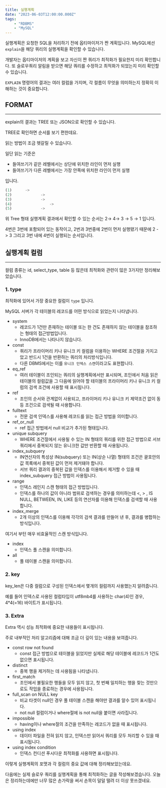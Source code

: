 ```yaml
---
title: 실행계획
date: "2023-06-03T12:00:00.000Z"
tags:
    - "RDBMS"
    - "MySQL"
---
```


실행계획은 요청한 SQL을 처리하기 전에 옵티마이저가 짠 계획입니다.
MySQL에선 `explain`을 해당 쿼리의 실행계획을 확인할 수 있습니다.

개발자는 옵티마이저의 계획을 보고 자신이 짠 쿼리가 최적화가 필요한지 미리 확인합니다.
또 슬로우쿼리 알림을 받으면 해당 쿼리를 수정하고 최적화가 되었는지 미리 확인할 수 있습니다.

`EXPLAIN` 명령어의 결과는 여러 컬럼을 가지며, 각 컬름이 무엇을 의미하는지 정확히 이해하는 것이 중요합니다.


## FORMAT

---

explain의 결과는 TREE 또는 JSON으로 확인할 수 있습니다.

TREE로 확인하면 순서를 보기 편한데요.

읽는 방법이 조금 헷갈릴 수 있습니다.

일단 읽는 기준은 

- 들여쓰기가 같은 레벨에서는 상단에 위치한 라인이 먼저 실행
- 들여쓰기가 다른 레벨에서는 가장 안쪽에 위치한 라인이 먼저 실행

입니다.

```sql
(1)		 ->
(2)				->
(3)				->
(4)					->
(5)				->	 
```

위 Tree 형태 실행계획 결과에서 확인할 수 있는 순서는 2→ 4→ 3 → 5 → 1 입니다.

4번은 3번에 포함되어 있는 동작이고, 2번과 3번중에 2번이 먼저 실행됐기 때문에 2 -> 3 그리고 3번 내에 4번이 실행되는 순서입니다.




## 실행계획 컬럼

---

컬럼 종류는 id, select_type, table 등 많은데
최적화와 관련이 많은 3가지만 정리해보았습니다.

### 1. type

최적화에 있어서 가장 중요한 컬럼이 `type` 입니다.

MySQL 서버가 각 테이블의 레코드를 어떤 방식으로 읽었는지 나타냅니다.

- system
  - 레코드가 1건만 존재하는 테이블 또는 한 건도 존재하지 않는 테이블을 참조하는 형태의 접근방법입니다.
  - InnoDB에서는 나타나지 않습니다.
- const
  - 쿼리가 프라이머리 키나 유니크 키 컬럼을 이용하는 WHERE 조건절을 가지고 았고 반드시 1건을 반환하는 쿼리의 처리방식입니다.
  - 다른 DBMS에서는 이를 `유니크 인덱스 스캔`이라고도 표현합니다.
- eq_ref
  - 여러 테이블이 조인되는 쿼리의 실행계획에서만 표시되며, 조인에서 처음 읽은 테이블의 컬럼값을 그 다음에 읽어야 할 테이블의 프라이머리 키나 유니크 키 컬럼의 검색 조건에 사용할 때 표시됩니다.
- ref
  - 조인의 순서와 관계없이 사용되고, 프라이머리 키나 유니크 키 제약조건 없이 동등 조건으로 검색될 때 사용합니다.
- fulltext
  - 전문 검색 인덱스를 사용해 레코드를 읽는 접근 방법을 의미합니다.
- ref_or_null
  - ref 접근 방법에서 null 비교가 추가된 형태입니다.
- unique subquery
  - WHERE 조건절에서 사용될 수 있는 IN 형태의 쿼리를 위한 접근 방법으로 서브쿼리에서 중복되지 않는 유니크한 값만 반환할 때 사용됩니다.
- index_subquery
  - IN연산자의 특성상 IN(subquery) 또는 IN(상순 나열) 형태의 조건은 괄호안의 값 목록에서 중복된 값이 먼저 제거돼야 합니다. 
  - 서브 쿼리 결과의 중복된 값을 인덱스를 이용해서 제거할 수 있을 때 index_subquery 접근 방법이 사용됩니다.
- range 
  - 인덱스 레인지 스캔 형태의 접근 방법입니다. 
  - 인덱스를 하나의 값이 아니라 범위로 검색하는 경우를 의미하는데 <, > , IS NULL, BETWEEN, IN, LIKE 등의 연산자를 이용해 인덱스를 검색할 때 사용합니다.
- index_merge 
  - 2개 이상의 인덱스를 이용해 각각의 검색 결과를 만들어 낸 후, 결과를 병합하는 방식입니다. 

여기서 부턴 매우 비효율적인 스캔 방식입니다.

- index 
  - 인덱스 풀 스캔을 의미합니다.
- all 
  - 풀 테이블 스캔을 의미합니다.


### 2. key

key_len은 다중 컬럼으로 구성된 인덱스에서 몇개의 컬럼까지 사용했는지 알려줍니다.

예를 들어 인덱스로 사용된 컬럼타입이 utf8mb4를 사용하는 char(4)인 경우, 4*4(=16) 바이트가 표시됩니다.

### 3. Extra

Extra 역시 성능 최적화에 중요한 내용들이 표시됩니다.

주로 내부적인 처리 알고리즘에 대해 조금 더 깊이 있는 내용을 보여줍니다.

- const row not found 
  - const 접근 방법으로 테이블을 읽었지만 실제로 해당 테이블에 레코드가 1건도 없으면 표시됩니다.
- distinct
  - 중복 행을 제거하는 데 사용됨을 나타냅니다.
- first_match
  - 조인에서 불필요한 행들을 모두 읽지 않고, 첫 번째 일치하는 행을 찾는 것만으로도 작업을 종료하는 경우에 사용됩니다.
- full_scan on NULL key 
  - 비교 타겟이 null인 경우 풀 테이블 스캔을 해야만 결과를 알수 있어 표시됩니다. 
  - not null 컬럼이거나 where절에 is not null을 붙이면 사라집니다.
- impossible 
  - having이나 where절의 조건을 만족하는 레코드가 없을 때 표시됩니다.
- using index 
  - 데이터 파일을 전혀 읽지 않고, 인덱스만 읽어서 쿼리를 모두 처리할 수 있을 때 표시됩니다.
- using index condition 
  - 인덱스 컨디션 푸시다운 최적화를 사용하면 표시됩니다.


이렇게 실행계획의 포맷과 각 컬럼의 중요 값에 대해 정리해보았는데요.

다음에는 실제 슬로우 쿼리를 실행계획을 통해 최적화하는 글을 작성해보겠습니다.
오늘은 정리하는데에만 너무 많은 손가락을 써서 손목이 덜덜 떨려 더 이상 못쓰겠네요.
